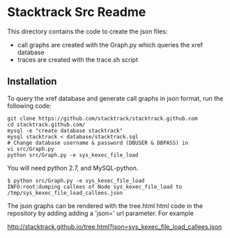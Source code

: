 # Stacktrack Src Readme

This directory contains the code to create the json files: 
+ call graphs are created with the Graph.py which queries the xref database
+ traces are created with the trace.sh script 

## Installation

To query the xref database and generate call graphs in json format, run the following code:

```
git clone https://github.com/stacktrack/stacktrack.github.com
cd stacktrack.github.com/
mysql -e "create database stacktrack"
mysql stacktrack < database/stacktrack.sql
# Change database username & password (DBUSER & DBPASS) in 
vi src/Graph.py
python src/Graph.py -e sys_kexec_file_load
```

You will need python 2.7, and MySQL-python. 

```
$ python src/Graph.py -e sys_kexec_file_load
INFO:root:dumping callees of Node sys_kexec_file_load to /tmp/sys_kexec_file_load_callees.json
```

The json graphs can be rendered with the tree.html html code in the repository by adding adding a 'json=' url parameter. For example

http://stacktrack.github.io/tree.html?json=sys_kexec_file_load_callees.json
